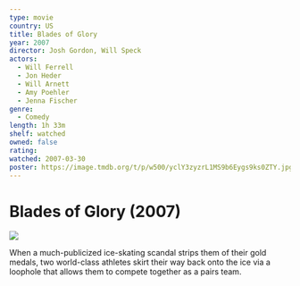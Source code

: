 ```yaml
---
type: movie
country: US
title: Blades of Glory
year: 2007
director: Josh Gordon, Will Speck
actors:
  - Will Ferrell
  - Jon Heder
  - Will Arnett
  - Amy Poehler
  - Jenna Fischer
genre:
  - Comedy
length: 1h 33m
shelf: watched
owned: false
rating:
watched: 2007-03-30
poster: https://image.tmdb.org/t/p/w500/yclY3zyzrL1MS9b6Eygs9ks0ZTY.jpg
---
```


# Blades of Glory (2007)

![](https://image.tmdb.org/t/p/w500/yclY3zyzrL1MS9b6Eygs9ks0ZTY.jpg)

When a much-publicized ice-skating scandal strips them of their gold medals, two world-class athletes skirt their way back onto the ice via a loophole that allows them to compete together as a pairs team.